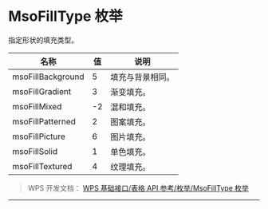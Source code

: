 # MsoFillType 枚举

指定形状的填充类型。

| 名称              | 值  | 说明             |
|-------------------|-----|------------------|
| msoFillBackground | 5   | 填充与背景相同。 |
| msoFillGradient   | 3   | 渐变填充。       |
| msoFillMixed      | -2  | 混和填充。       |
| msoFillPatterned  | 2   | 图案填充。       |
| msoFillPicture    | 6   | 图片填充。       |
| msoFillSolid      | 1   | 单色填充。       |
| msoFillTextured   | 4   | 纹理填充。       |

> WPS 开发文档： [WPS 基础接口/表格 API 参考/枚举/MsoFillType 枚举](https://qn.cache.wpscdn.cn/encs/doc/office_v19/topics/WPS%20%E5%9F%BA%E7%A1%80%E6%8E%A5%E5%8F%A3/%E8%A1%A8%E6%A0%BC%20API%20%E5%8F%82%E8%80%83/%E6%9E%9A%E4%B8%BE/MsoFillType%20%E6%9E%9A%E4%B8%BE.html)

------------------------------------------------------------------------
